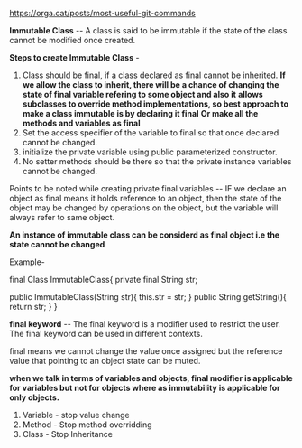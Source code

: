 https://orga.cat/posts/most-useful-git-commands

**Immutable Class** -- A class is said to be immutable if the state of the  class cannot be modified once created.

**Steps to create Immutable Class** -
1. Class should be final, if a class declared as final cannot be inherited.
**If we allow the class to inherit, there will be a chance of changing the state of final variable refering to some object and also it** **allows subclasses to override method implementations, so best approach to make a class immutable is by declaring it final**
**Or make all the methods and variables as final**
2. Set the access specifier of the variable to final so that once declared cannot be changed.
3. initialize the private variable using public parameterized constructor.
4. No setter methods should be there so that the private instance variables cannot be changed.


Points to be noted while creating private final variables --  IF we declare an object as final means it holds reference to an object, then the state of the object may be changed by operations on the object, but the variable will always refer to same object. 

**An instance of immutable class can be considerd as final object i.e the state cannot be changed** 


Example- 

final Class ImmutableClass{
private final String str;

public ImmutableClass(String str){
this.str = str;
}
public String getString(){
return str;
}
}

**final keyword** -- The final keyword is a modifier used to restrict the user. The final keyword can be used in different contexts.

final means we cannot change the value once assigned but the reference value that pointing to an object state can be muted.

**when we talk in terms of variables and objects, final modifier is applicable for variables but not for objects where as immutability is applicable for only objects.** 

1. Variable - stop value change 
2. Method - Stop method overridding
3. Class - Stop Inheritance

